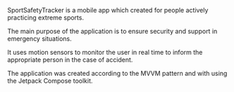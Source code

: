 SportSafetyTracker is a mobile app which created for people actively practicing extreme sports.

The main purpose of the application is to ensure security and support in emergency situations.

It uses motion sensors to monitor the user in real time to inform the appropriate person in the case of accident.

The application was created according to the MVVM pattern and with using the Jetpack Compose toolkit.
